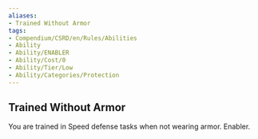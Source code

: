 ```yaml
---
aliases:
- Trained Without Armor
tags:
- Compendium/CSRD/en/Rules/Abilities
- Ability
- Ability/ENABLER
- Ability/Cost/0
- Ability/Tier/Low
- Ability/Categories/Protection
---
```


  
## Trained Without Armor  
You are trained in Speed defense tasks when not wearing armor. Enabler.